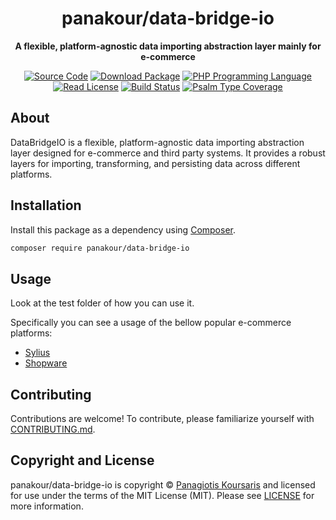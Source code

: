 <h1 align="center">panakour/data-bridge-io</h1>

<p align="center">
    <strong>A flexible, platform-agnostic data importing abstraction layer mainly for e-commerce</strong>
</p>

<p align="center">
    <a href="https://github.com/panakour/data-bridge-io"><img src="https://img.shields.io/badge/source-panakour/data--bridge--io-blue.svg?style=flat-square" alt="Source Code"></a>
    <a href="https://packagist.org/packages/panakour/data-bridge-io"><img src="https://img.shields.io/packagist/v/panakour/data-bridge-io.svg?style=flat-square&label=release" alt="Download Package"></a>
    <a href="https://php.net"><img src="https://img.shields.io/packagist/php-v/panakour/data-bridge-io.svg?style=flat-square&colorB=%238892BF" alt="PHP Programming Language"></a>
    <a href="https://github.com/panakour/data-bridge-io/blob/main/LICENSE"><img src="https://img.shields.io/packagist/l/panakour/data-bridge-io.svg?style=flat-square&colorB=darkcyan" alt="Read License"></a>
    <a href="https://github.com/panakour/data-bridge-io/actions/workflows/tests.yml/badge.svg"><img src="https://img.shields.io/github/actions/workflow/status/panakour/data-bridge-io/tests.yml?branch=main&style=flat-square&logo=github" alt="Build Status"></a>
    <a href="https://shepherd.dev/github/panakour/data-bridge-io"><img src="https://img.shields.io/endpoint?style=flat-square&url=https%3A%2F%2Fshepherd.dev%2Fgithub%2Fpanakour%2Fdata-bridge-io%2Fcoverage" alt="Psalm Type Coverage"></a>
</p>

## About

DataBridgeIO is a flexible, platform-agnostic data importing abstraction layer designed for e-commerce and third party systems. It provides a robust layers for importing, transforming, and persisting data across different platforms.


## Installation

Install this package as a dependency using [Composer](https://getcomposer.org).

``` bash
composer require panakour/data-bridge-io
```

## Usage

Look at the test folder of how you can use it.

Specifically you can see a usage of the bellow popular e-commerce platforms:
- <a href="https://github.com/panakour/data-bridge-io/tree/main/tests/Sylius">Sylius</a>
- <a href="https://github.com/panakour/data-bridge-io/tree/main/tests/Shopware">Shopware</a>

## Contributing

Contributions are welcome! To contribute, please familiarize yourself with
[CONTRIBUTING.md](CONTRIBUTING.md).


## Copyright and License

panakour/data-bridge-io is copyright © [Panagiotis Koursaris](mailto:panakourweb@gmail.com)
and licensed for use under the terms of the
MIT License (MIT). Please see [LICENSE](LICENSE) for more information.


